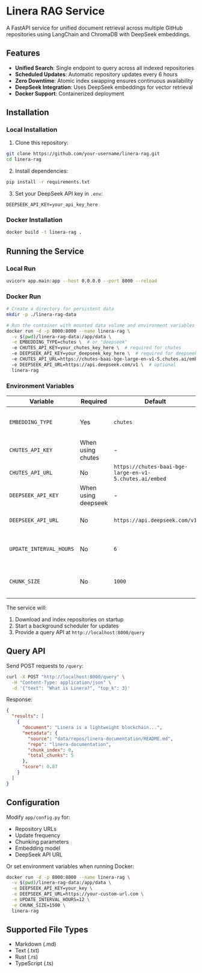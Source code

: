 # Linera RAG Service

A FastAPI service for unified document retrieval across multiple GitHub repositories using LangChain and ChromaDB with DeepSeek embeddings.

## Features

- **Unified Search**: Single endpoint to query across all indexed repositories
- **Scheduled Updates**: Automatic repository updates every 6 hours
- **Zero Downtime**: Atomic index swapping ensures continuous availability
- **DeepSeek Integration**: Uses DeepSeek embeddings for vector retrieval
- **Docker Support**: Containerized deployment

## Installation

### Local Installation
1. Clone this repository:
```bash
git clone https://github.com/your-username/linera-rag.git
cd linera-rag
```

2. Install dependencies:
```bash
pip install -r requirements.txt
```

3. Set your DeepSeek API key in `.env`:
```env
DEEPSEEK_API_KEY=your_api_key_here
```

### Docker Installation
```bash
docker build -t linera-rag .
```

## Running the Service

### Local Run
```bash
uvicorn app.main:app --host 0.0.0.0 --port 8000 --reload
```

### Docker Run
```bash
# Create a directory for persistent data
mkdir -p ./linera-rag-data

# Run the container with mounted data volume and environment variables
docker run -d -p 8000:8000 --name linera-rag \
  -v $(pwd)/linera-rag-data:/app/data \
  -e EMBEDDING_TYPE=chutes \  # or "deepseek"
  -e CHUTES_API_KEY=your_chutes_key_here \  # required for chutes
  -e DEEPSEEK_API_KEY=your_deepseek_key_here \  # required for deepseek
  -e CHUTES_API_URL=https://chutes-baai-bge-large-en-v1-5.chutes.ai/embed \  # optional
  -e DEEPSEEK_API_URL=https://api.deepseek.com/v1 \  # optional
  linera-rag
```

### Environment Variables
| Variable | Required | Default | Description |
|----------|----------|---------|-------------|
| `EMBEDDING_TYPE` | Yes | `chutes` | Embedding provider: `chutes` or `deepseek` |
| `CHUTES_API_KEY` | When using chutes | - | Your Chutes API key |
| `CHUTES_API_URL` | No | `https://chutes-baai-bge-large-en-v1-5.chutes.ai/embed` | Chutes API endpoint |
| `DEEPSEEK_API_KEY` | When using deepseek | - | Your DeepSeek API key |
| `DEEPSEEK_API_URL` | No | `https://api.deepseek.com/v1` | DeepSeek API endpoint |
| `UPDATE_INTERVAL_HOURS` | No | `6` | Repository update frequency (hours) |
| `CHUNK_SIZE` | No | `1000` | Document chunk size for processing |

The service will:
1. Download and index repositories on startup
2. Start a background scheduler for updates
3. Provide a query API at `http://localhost:8000/query`

## Query API

Send POST requests to `/query`:
```bash
curl -X POST "http://localhost:8000/query" \
  -H "Content-Type: application/json" \
  -d '{"text": "What is Linera?", "top_k": 3}'
```

Response:
```json
{
  "results": [
    {
      "document": "Linera is a lightweight blockchain...",
      "metadata": {
        "source": "data/repos/linera-documentation/README.md",
        "repo": "linera-documentation",
        "chunk_index": 0,
        "total_chunks": 5
      },
      "score": 0.87
    }
  ]
}
```

## Configuration

Modify `app/config.py` for:
- Repository URLs
- Update frequency
- Chunking parameters
- Embedding model
- DeepSeek API URL

Or set environment variables when running Docker:
```bash
docker run -d -p 8000:8000 --name linera-rag \
  -v $(pwd)/linera-rag-data:/app/data \
  -e DEEPSEEK_API_KEY=your_key \
  -e DEEPSEEK_API_URL=https://your-custom-url.com \
  -e UPDATE_INTERVAL_HOURS=12 \
  -e CHUNK_SIZE=1500 \
  linera-rag
```

## Supported File Types
- Markdown (.md)
- Text (.txt)
- Rust (.rs)
- TypeScript (.ts)